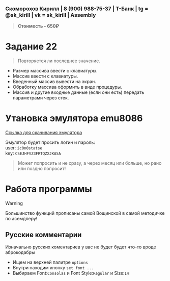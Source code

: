 ### Скоморохов Кирилл | 8 (900) 988-75-37 | Т-Банк | tg = @sk_kiriII | vk = sk_kirill | Assembly

> **Стоимость - 650₽**

# Задание 22

> Повторяется ли последнее значение.

- Размер массива ввести с клавиатуры.
- Массив ввести с клавиатуры.
- Введенный массив вывести на экран.
- Обработку массива оформить в виде процедуры.
- Массив и другие входные данные (если они есть) передать параметрами через стек.

# Утановка эмулятора **emu8086**

[Ссылка для скачивания эмулятора](http://old-dos.ru/index.php?page=files&mode=files&do=show&id=6571)

Эмулятор будет просить логин и пароль:  
user: `ic0n0statse`  
key: `CSEJHFVZ3FRTQZXJKASA`  

> Может попросить и не сразу, а через месяц или больше, но рано или поздно попросит!

# Работа программы
  
> [!WARNING]  
> Большинство функций прописаны самой Вощинской в самой методичке по асемдлеру!  
  
## Русские комментарии  
  
Изначально русских коментариев у вас не будет будет что-то вроде аброкодабры  
  
- Ищем на верхней палитре `options`
- Внутри находим кнопку `set font ...`
- Выбираем Font:`Consolas` и Font Style:`Regular` и Size:`14`
